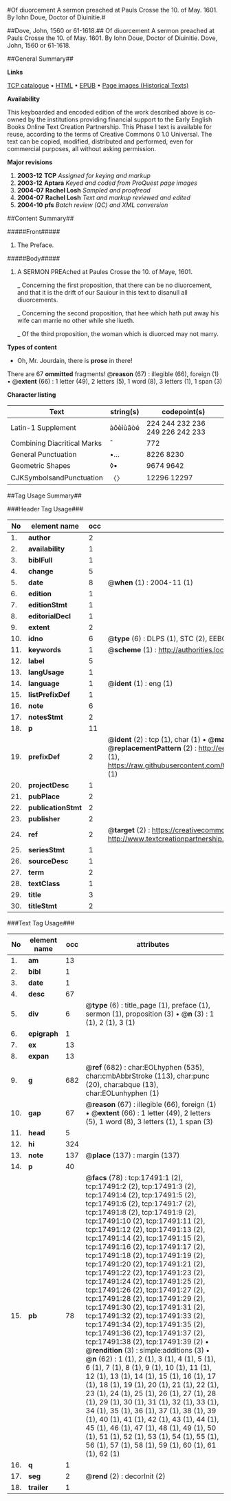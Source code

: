#Of diuorcement A sermon preached at Pauls Crosse the 10. of May. 1601. By Iohn Doue, Doctor of Diuinitie.#

##Dove, John, 1560 or 61-1618.##
Of diuorcement A sermon preached at Pauls Crosse the 10. of May. 1601. By Iohn Doue, Doctor of Diuinitie.
Dove, John, 1560 or 61-1618.

##General Summary##

**Links**

[TCP catalogue](http://www.ota.ox.ac.uk/tcp/)  • 
[HTML](http://tei.it.ox.ac.uk/tcp/Texts-HTML/free/A20/A20684.html)  • 
[EPUB](http://tei.it.ox.ac.uk/tcp/Texts-EPUB/free/A20/A20684.epub) • 
[Page images (Historical Texts)](https://data.historicaltexts.jisc.ac.uk/view?pubId=eebo-99852182e&pageId=eebo-99852182e-17491-1)

**Availability**

This keyboarded and encoded edition of the
	       work described above is co-owned by the institutions
	       providing financial support to the Early English Books
	       Online Text Creation Partnership. This Phase I text is
	       available for reuse, according to the terms of Creative
	       Commons 0 1.0 Universal. The text can be copied,
	       modified, distributed and performed, even for
	       commercial purposes, all without asking permission.

**Major revisions**

1. __2003-12__ __TCP__ *Assigned for keying and markup*
1. __2003-12__ __Aptara__ *Keyed and coded from ProQuest page images*
1. __2004-07__ __Rachel Losh__ *Sampled and proofread*
1. __2004-07__ __Rachel Losh__ *Text and markup reviewed and edited*
1. __2004-10__ __pfs__ *Batch review (QC) and XML conversion*

##Content Summary##

#####Front#####

1. The Preface.

#####Body#####

1. A SERMON PREAched
at Paules Crosse the 10. of
Maye, 1601.

    _ Concerning the first proposition, that there
can be no diuorcement, and that it is the
drift of our Sauiour in this text to disanull
all diuorcements.

    _ Concerning the second proposition, that
hee which hath put away his wife can
marrie no other while she liueth.

    _ Of the third proposition, the woman which
is diuorced may not marry.

**Types of content**

  * Oh, Mr. Jourdain, there is **prose** in there!

There are 67 **ommitted** fragments! 
 @__reason__ (67) : illegible (66), foreign (1)  •  @__extent__ (66) : 1 letter (49), 2 letters (5), 1 word (8), 3 letters (1), 1 span (3)

**Character listing**


|Text|string(s)|codepoint(s)|
|---|---|---|
|Latin-1 Supplement|àôèìùâòé|224 244 232 236 249 226 242 233|
|Combining             Diacritical Marks|̄|772|
|General Punctuation|•…|8226 8230|
|Geometric Shapes|◊▪|9674 9642|
|CJKSymbolsandPunctuation|〈〉|12296 12297|

##Tag Usage Summary##

###Header Tag Usage###

|No|element name|occ|attributes|
|---|---|---|---|
|1.|__author__|2||
|2.|__availability__|1||
|3.|__biblFull__|1||
|4.|__change__|5||
|5.|__date__|8| @__when__ (1) : 2004-11 (1)|
|6.|__edition__|1||
|7.|__editionStmt__|1||
|8.|__editorialDecl__|1||
|9.|__extent__|2||
|10.|__idno__|6| @__type__ (6) : DLPS (1), STC (2), EEBO-CITATION (1), PROQUEST (1), VID (1)|
|11.|__keywords__|1| @__scheme__ (1) : http://authorities.loc.gov/ (1)|
|12.|__label__|5||
|13.|__langUsage__|1||
|14.|__language__|1| @__ident__ (1) : eng (1)|
|15.|__listPrefixDef__|1||
|16.|__note__|6||
|17.|__notesStmt__|2||
|18.|__p__|11||
|19.|__prefixDef__|2| @__ident__ (2) : tcp (1), char (1)  •  @__matchPattern__ (2) : ([0-9\-]+):([0-9IVX]+) (1), (.+) (1)  •  @__replacementPattern__ (2) : http://eebo.chadwyck.com/downloadtiff?vid=$1&page=$2 (1), https://raw.githubusercontent.com/textcreationpartnership/Texts/master/tcpchars.xml#$1 (1)|
|20.|__projectDesc__|1||
|21.|__pubPlace__|2||
|22.|__publicationStmt__|2||
|23.|__publisher__|2||
|24.|__ref__|2| @__target__ (2) : https://creativecommons.org/publicdomain/zero/1.0/ (1), http://www.textcreationpartnership.org/docs/. (1)|
|25.|__seriesStmt__|1||
|26.|__sourceDesc__|1||
|27.|__term__|2||
|28.|__textClass__|1||
|29.|__title__|3||
|30.|__titleStmt__|2||


###Text Tag Usage###

|No|element name|occ|attributes|
|---|---|---|---|
|1.|__am__|13||
|2.|__bibl__|1||
|3.|__date__|1||
|4.|__desc__|67||
|5.|__div__|6| @__type__ (6) : title_page (1), preface (1), sermon (1), proposition (3)  •  @__n__ (3) : 1 (1), 2 (1), 3 (1)|
|6.|__epigraph__|1||
|7.|__ex__|13||
|8.|__expan__|13||
|9.|__g__|682| @__ref__ (682) : char:EOLhyphen (535), char:cmbAbbrStroke (113), char:punc (20), char:abque (13), char:EOLunhyphen (1)|
|10.|__gap__|67| @__reason__ (67) : illegible (66), foreign (1)  •  @__extent__ (66) : 1 letter (49), 2 letters (5), 1 word (8), 3 letters (1), 1 span (3)|
|11.|__head__|5||
|12.|__hi__|324||
|13.|__note__|137| @__place__ (137) : margin (137)|
|14.|__p__|40||
|15.|__pb__|78| @__facs__ (78) : tcp:17491:1 (2), tcp:17491:2 (2), tcp:17491:3 (2), tcp:17491:4 (2), tcp:17491:5 (2), tcp:17491:6 (2), tcp:17491:7 (2), tcp:17491:8 (2), tcp:17491:9 (2), tcp:17491:10 (2), tcp:17491:11 (2), tcp:17491:12 (2), tcp:17491:13 (2), tcp:17491:14 (2), tcp:17491:15 (2), tcp:17491:16 (2), tcp:17491:17 (2), tcp:17491:18 (2), tcp:17491:19 (2), tcp:17491:20 (2), tcp:17491:21 (2), tcp:17491:22 (2), tcp:17491:23 (2), tcp:17491:24 (2), tcp:17491:25 (2), tcp:17491:26 (2), tcp:17491:27 (2), tcp:17491:28 (2), tcp:17491:29 (2), tcp:17491:30 (2), tcp:17491:31 (2), tcp:17491:32 (2), tcp:17491:33 (2), tcp:17491:34 (2), tcp:17491:35 (2), tcp:17491:36 (2), tcp:17491:37 (2), tcp:17491:38 (2), tcp:17491:39 (2)  •  @__rendition__ (3) : simple:additions (3)  •  @__n__ (62) : 1 (1), 2 (1), 3 (1), 4 (1), 5 (1), 6 (1), 7 (1), 8 (1), 9 (1), 10 (1), 11 (1), 12 (1), 13 (1), 14 (1), 15 (1), 16 (1), 17 (1), 18 (1), 19 (1), 20 (1), 21 (1), 22 (1), 23 (1), 24 (1), 25 (1), 26 (1), 27 (1), 28 (1), 29 (1), 30 (1), 31 (1), 32 (1), 33 (1), 34 (1), 35 (1), 36 (1), 37 (1), 38 (1), 39 (1), 40 (1), 41 (1), 42 (1), 43 (1), 44 (1), 45 (1), 46 (1), 47 (1), 48 (1), 49 (1), 50 (1), 51 (1), 52 (1), 53 (1), 54 (1), 55 (1), 56 (1), 57 (1), 58 (1), 59 (1), 60 (1), 61 (1), 62 (1)|
|16.|__q__|1||
|17.|__seg__|2| @__rend__ (2) : decorInit (2)|
|18.|__trailer__|1||
